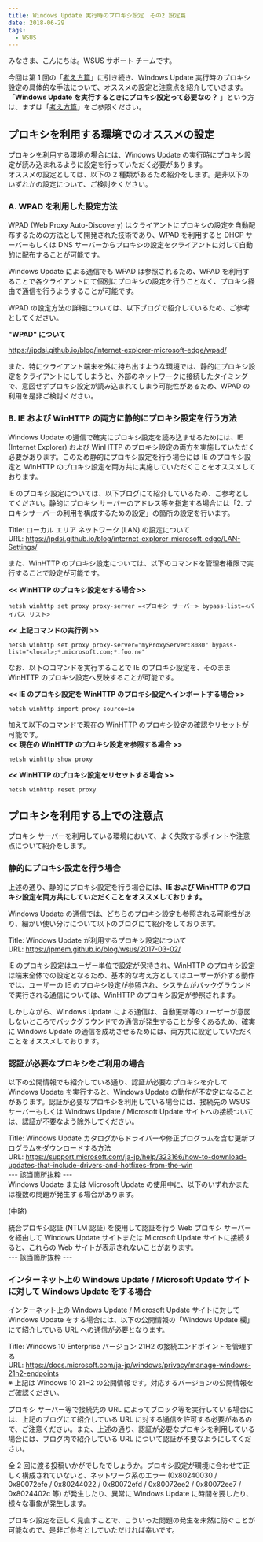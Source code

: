 ```yaml
---
title: Windows Update 実行時のプロキシ設定　その2 設定篇
date: 2018-06-29
tags:
  - WSUS
---
```


みなさま、こんにちは。WSUS サポート チームです。

今回は第 1 回の「[考え方篇](https://jpmem.github.io/blog/wsus/2018-06-29_01/)」に引き続き、Windows Update 実行時のプロキシ設定の具体的な手法について、オススメの設定と注意点を紹介していきます。  
「**Windows Update を実行するときにプロキシ設定って必要なの？** 」という方は、まずは「[考え方篇](https://jpmem.github.io/blog/wsus/2018-06-29_01/)」をご参照ください。

## プロキシを利用する環境でのオススメの設定

プロキシを利用する環境の場合には、Windows Update の実行時にプロキシ設定が読み込まれるように設定を行っていただく必要があります。  
オススメの設定としては、以下の 2 種類があるため紹介をします。是非以下のいずれかの設定について、ご検討をください。

### A. WPAD を利用した設定方法

WPAD (Web Proxy Auto-Discovery) はクライアントにプロキシの設定を自動配布するための方法として開発された技術であり、WPAD を利用すると DHCP サーバーもしくは DNS サーバーからプロキシの設定をクライアントに対して自動的に配布することが可能です。

Windows Update による通信でも WPAD は参照されるため、WPAD を利用することで各クライアントにて個別にプロキシの設定を行うことなく、プロキシ経由で通信を行うようすることが可能です。

WPAD の設定方法の詳細については、以下ブログで紹介しているため、ご参考としてください。

**"WPAD" について**

https://jpdsi.github.io/blog/internet-explorer-microsoft-edge/wpad/

また、特にクライアント端末を外に持ち出すような環境では、静的にプロキシ設定をクライアントにしてしまうと、外部のネットワークに接続したタイミングで、意図せずプロキシ設定が読み込まれてしまう可能性があるため、WPAD の利用を是非ご検討ください。

### B. IE および WinHTTP の両方に静的にプロキシ設定を行う方法

Windows Update の通信で確実にプロキシ設定を読み込ませるためには、IE (Internet Explorer) および WinHTTP のプロキシ設定の両方を実施していただく必要があります。このため静的にプロキシ設定を行う場合には IE のプロキシ設定と WinHTTP のプロキシ設定を両方共に実施していただくことをオススメしております。

IE のプロキシ設定については、以下ブログにて紹介しているため、ご参考としてください。静的にプロキシ サーバーのアドレス等を指定する場合には「2. プロキシサーバーの利用を構成するための設定」の箇所の設定を行います。

Title: ローカル エリア ネットワーク (LAN) の設定について  
URL: https://jpdsi.github.io/blog/internet-explorer-microsoft-edge/LAN-Settings/

また、WinHTTP のプロキシ設定については、以下のコマンドを管理者権限で実行することで設定が可能です。

**<< WinHTTP のプロキシ設定をする場合 >>**

```
netsh winhttp set proxy proxy-server =<プロキシ サーバー> bypass-list=<バイパス リスト>
```

**<< 上記コマンドの実行例 >>**

```
netsh winhttp set proxy proxy-server="myProxyServer:8080" bypass-list="<local>;*.microsoft.com;*.foo.ne"
```

なお、以下のコマンドを実行することで IE のプロキシ設定を、そのまま WinHTTP のプロキシ設定へ反映することが可能です。

**<< IE のプロキシ設定を WinHTTP のプロキシ設定へインポートする場合 >>**

```
netsh winhttp import proxy source=ie
```

加えて以下のコマンドで現在の WinHTTP のプロキシ設定の確認やリセットが可能です。  
**<< 現在の WinHTTP のプロキシ設定を参照する場合 >>**

```
netsh winhttp show proxy
```

**<< WinHTTP のプロキシ設定をリセットする場合 >>**

```
netsh winhttp reset proxy
```

## プロキシを利用する上での注意点

プロキシ サーバーを利用している環境において、よく失敗するポイントや注意点について紹介をします。

### 静的にプロキシ設定を行う場合

上述の通り、静的にプロキシ設定を行う場合には、**IE および WinHTTP のプロキシ設定を両方共にしていただくことをオススメしております。**

Windows Update の通信では、どちらのプロキシ設定も参照される可能性があり、細かい使い分けについて以下のブログにて紹介をしております。

Title: Windows Update が利用するプロキシ設定について  
URL: https://jpmem.github.io/blog/wsus/2017-03-02/  

IE のプロキシ設定はユーザー単位で設定が保持され、WinHTTP のプロキシ設定は端末全体での設定となるため、基本的な考え方としてはユーザーが介する動作では、ユーザーの IE のプロキシ設定が参照され、システムがバックグラウンドで実行される通信については、WinHTTP のプロキシ設定が参照されます。

しかしながら、Windows Update による通信は、自動更新等のユーザーが意図しないところでバックグラウンドでの通信が発生することが多くあるため、確実に Windows Update の通信を成功させるためには、両方共に設定していただくことをオススメしております。

### 認証が必要なプロキシをご利用の場合

以下の公開情報でも紹介している通り、認証が必要なプロキシを介して Windows Update を実行すると、Windows Update の動作が不安定になることがあります。認証が必要なプロキシを利用している場合には、接続先の WSUS サーバーもしくは Windows Update / Microsoft Update サイトへの接続ついては、認証が不要なよう除外してください。

Title: Windows Update カタログからドライバーや修正プログラムを含む更新プログラムをダウンロードする方法  
URL: https://support.microsoft.com/ja-jp/help/323166/how-to-download-updates-that-include-drivers-and-hotfixes-from-the-win  
--- 該当箇所抜粋 ---  
Windows Update または Microsoft Update の使用中に、以下のいずれかまたは複数の問題が発生する場合があります。

(中略)

統合プロキシ認証 (NTLM 認証) を使用して認証を行う Web プロキシ サーバーを経由して Windows Update サイトまたは Microsoft Update サイトに接続すると、これらの Web サイトが表示されないことがあります。  
--- 該当箇所抜粋 ---

### インターネット上の Windows Update / Microsoft Update サイトに対して Windows Update をする場合

インターネット上の Windows Update / Microsoft Update サイトに対して Windows Update をする場合には、以下の公開情報の「Windows Update 欄」にて紹介している URL への通信が必要となります。

Title: Windows 10 Enterprise バージョン 21H2 の接続エンドポイントを管理する  
URL: https://docs.microsoft.com/ja-jp/windows/privacy/manage-windows-21h2-endpoints  
※ 上記は Windows 10 21H2 の公開情報です。対応するバージョンの公開情報をご確認ください。

プロキシ サーバー等で接続先の URL によってブロック等を実行している場合には、上記のブログにて紹介している URL に対する通信を許可する必要があるので、ご注意ください。また、上述の通り、認証が必要なプロキシを利用している場合には、ブログ内で紹介している URL について認証が不要なようにしてください。

全 2 回に渡る投稿いかがでしたでしょうか。プロキシ設定が環境に合わせて正しく構成されていないと、ネットワーク系のエラー (0x80240030 / 0x80072efe / 0x80244022 / 0x80072efd / 0x80072ee2 / 0x80072ee7 / 0x8024402c 等) が発生したり、異常に Windows Update に時間を要したり、様々な事象が発生します。

プロキシ設定を正しく見直すことで、こういった問題の発生を未然に防ぐことが可能なので、是非ご参考としていただければ幸いです。
